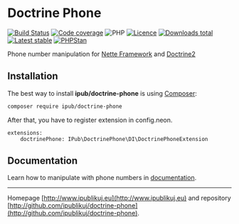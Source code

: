 # Doctrine Phone

[![Build Status](https://badgen.net/github/checks/ipublikuj/doctrine-phone/master?cache=300&style=flast-square)](https://github.com/ipublikuj/doctrine-phone)
[![Code coverage](https://badgen.net/coveralls/c/github/ipublikuj/doctrine-phone?cache=300&style=flast-square)](https://coveralls.io/github/ipublikuj/doctrine-phone)
![PHP](https://badgen.net/packagist/php/ipub/doctrine-phone?cache=300&style=flast-square)
[![Licence](https://badgen.net/packagist/license/ipub/doctrine-phone?cache=300&style=flast-square)](https://github.com/ipublikuj/doctrine-phone/blob/master/LICENSE.md)
[![Downloads total](https://badgen.net/packagist/dt/ipub/doctrine-phone?cache=300&style=flast-square)](https://packagist.org/packages/ipub/doctrine-phone)
[![Latest stable](https://badgen.net/packagist/v/ipub/doctrine-phone/latest?cache=300&style=flast-square)](https://packagist.org/packages/ipub/doctrine-phone)
[![PHPStan](https://img.shields.io/badge/PHPStan-enabled-brightgreen.svg?style=flat-square)](https://github.com/phpstan/phpstan)

Phone number manipulation for [Nette Framework](http://nette.org/) and [Doctrine2](http://www.doctrine-project.org/)

## Installation

The best way to install **ipub/doctrine-phone** is using [Composer](http://getcomposer.org/):

```sh
composer require ipub/doctrine-phone
```

After that, you have to register extension in config.neon.

```neon
extensions:
    doctrinePhone: IPub\DoctrinePhone\DI\DoctrinePhoneExtension
```

## Documentation

Learn how to manipulate with phone numbers in [documentation](https://github.com/ipublikuj/doctrine-phone/blob/master/docs/en/index.md).

***
Homepage [http://www.ipublikuj.eu](http://www.ipublikuj.eu) and repository [http://github.com/ipublikuj/doctrine-phone](http://github.com/ipublikuj/doctrine-phone).
